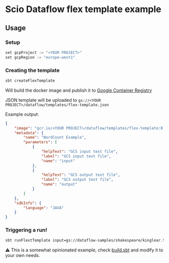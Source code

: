 # Scio Dataflow flex template example

## Usage

### Setup

```sbt
set gcpProject := "<YOUR PROJECT>"
set gcpRegion := "europe-west1"
```

### Creating the template

```bash
sbt createFlexTemplate
```

Will build the docker image and publish it to [Google Container Registry](https://cloud.google.com/container-registry)

JSON template will be uploaded to `gs://<YOUR PROJECT>/dataflow/templates/flex-template.json`

Example output:

```json
{
    "image": "gcr.io/<YOUR PROJECT>/dataflow/templates/flex-template:0.1.0-SNAPSHOT",
    "metadata": {
        "name": "WordCount Example",
        "parameters": [
            {
                "helpText": "GCS input text file",
                "label": "GCS input text file",
                "name": "input"
            },
            {
                "helpText": "GCS output text file",
                "label": "GCS output text file",
                "name": "output"
            }
        ]
    },
    "sdkInfo": {
        "language": "JAVA"
    }
}
```

### Triggering a run!

```bash
sbt runFlextTemplate input=gs://dataflow-samples/shakespeare/kinglear.txt output=gs://<OUTPUT>
```

⚠️ This is a somewhat opinionated example, check [build.sbt](build.sbt) and modify it to your own needs.